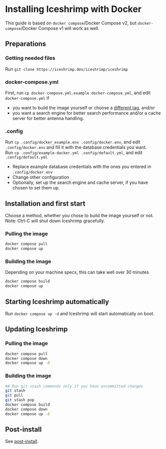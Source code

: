 # Installing Iceshrimp with Docker

This guide is based on `docker compose`/Docker Compose v2, but `docker-compose`/Docker Compose v1 will work as well.

## Preparations

### Getting needed files

Run `git clone https://iceshrimp.dev/iceshrimp/iceshrimp` <!--but if you are not planning on building your own image, just grabbing `.config` and `docker-compose.yml.example` from the repo will suffice.-->

### docker-compose.yml

First, run `cp docker-compose.yml.example docker-compose.yml`, and edit `docker-compose.yml` if
- you want to build the image yourself or choose a [different tag](https://iceshrimp.dev/iceshrimp/-/packages/container/iceshrimp/versions), and/or
- you want a search engine for better search performance and/or a cache server for better antenna handling.

### .config

Run `cp .config/docker_example.env .config/docker.env`, and edit `.config/docker.env` and fill it with the database credentials you want.  
Run `cp .config/example-docker.yml .config/default.yml`, and edit `.config/default.yml` 
- Replace example database credentials with the ones you entered in `.config/docker.env`
- Change other configuration
- Optionally, set up the search engine and cache server, if you have chosen to set them up.

## Installation and first start

Choose a method, whether you chose to build the image yourself or not.  
Note: Ctrl-C will shut down Iceshrimp gracefully.

### Pulling the image

```sh
docker compose pull
docker compose up
```

### Building the image

Depending on your machine specs, this can take well over 30 minutes
```sh
docker compose build
docker compose up
```

## Starting Iceshrimp automatically

Run `docker compose up -d` and Iceshrimp will start automatically on boot.

## Updating Iceshrimp

### Pulling the image

```sh
docker compose pull
docker compose down
docker compose up -d
```

### Building the image

```sh
## Run git stash commands only if you have uncommitted changes
git stash
git pull
git stash pop
docker compose build
docker compose down
docker compose up -d
```

## Post-install

See [post-install](post-install.md).
